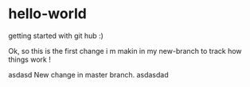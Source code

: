 hello-world
===========

getting started with git hub :)


Ok, so this is the first change i m makin in my new-branch to track how things work !

asdasd
New change in master branch.
asdasdad
